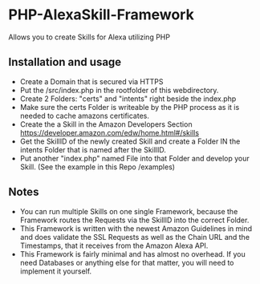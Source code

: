 # PHP-AlexaSkill-Framework
Allows you to create Skills for Alexa utilizing PHP

## Installation and usage
* Create a Domain that is secured via HTTPS
* Put the /src/index.php in the rootfolder of this webdirectory.
* Create 2 Folders: "certs" and "intents" right beside the index.php
* Make sure the certs Folder is writeable by the PHP process as it is needed to cache amazons certificates.
* Create the a Skill in the Amazon Developers Section https://developer.amazon.com/edw/home.html#/skills
* Get the SkillID of the newly created Skill and create a Folder IN the intents Folder that is named after the SkillID.
* Put another "index.php" named File into that Folder and develop your Skill. (See the example in this Repo /examples)

## Notes
* You can run multiple Skills on one single Framework, because the Framework routes the Requests via the SkillID into the correct Folder.
* This Framework is written with the newest Amazon Guidelines in mind and does validate the SSL Requests as well as the Chain URL and the Timestamps, that it receives from the Amazon Alexa API.
* This Framework is fairly minimal and has almost no overhead. If you need Databases or anything else for that matter, you will need to implement it yourself.
